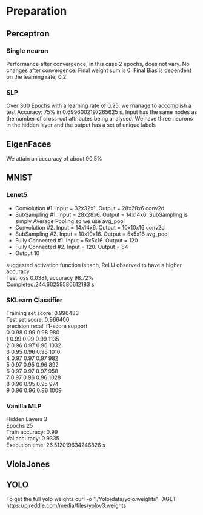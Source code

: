 # Preparation
## Perceptron
### Single neuron
Performance after convergence, in this case 2 epochs, does not vary. No changes after convergence. Final weight sum is 0. Final Bias is dependent on the learning rate, 0.2
### SLP
Over 300 Epochs with a learning rate of 0.25, we manage to accomplish a test Accuracy: 75% in 0.6996002197265625 s. Input has the same nodes as the number of cross-cut attributes being analysed. We have three neurons in the hidden layer and  the output has a set of unique labels
## EigenFaces
We attain an accuracy of about 90.5%
## MNIST
### Lenet5
- Convolution #1. Input = 32x32x1. Output = 28x28x6 conv2d
- SubSampling #1. Input = 28x28x6. Output = 14x14x6. SubSampling is simply Average Pooling so we use avg_pool
- Convolution #2. Input = 14x14x6. Output = 10x10x16 conv2d
- SubSampling #2. Input = 10x10x16. Output = 5x5x16 avg_pool
- Fully Connected #1. Input = 5x5x16. Output = 120
- Fully Connected #2. Input = 120. Output = 84
- Output 10

suggested activation function is tanh, ReLU observed to have a higher accuracy  
Test loss 0.0381, accuracy 98.72% \
Completed:244.60259580612183 s

### SKLearn Classifier
Training set score: 0.996483 \
Test set score: 0.966400\
    precision    recall  f1-score   support\
           0       0.98      0.99      0.98       980\
           1       0.99      0.99      0.99      1135\
           2       0.96      0.97      0.96      1032\
           3       0.95      0.96      0.95      1010\
           4       0.97      0.97      0.97       982\
           5       0.97      0.95      0.96       892\
           6       0.97      0.97      0.97       958\
           7       0.97      0.96      0.96      1028\
           8       0.96      0.95      0.95       974\
           9       0.96      0.96      0.96      1009
### Vanilla MLP
Hidden Layers 3 \
Epochs 25\
Train accuracy: 0.99\
Val accuracy: 0.9335\
Execution time: 26.512019634246826 s
## ViolaJones
## YOLO
To get the full yolo weights 
curl -o "./Yolo/data/yolo.weights" -XGET https://pjreddie.com/media/files/yolov3.weights

